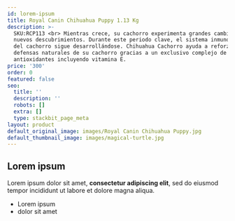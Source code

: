 ```yaml
---
id: lorem-ipsum
title: Royal Canin Chihuahua Puppy 1.13 Kg
description: >-
  SKU:RCP113 <br> Mientras crece, su cachorro experimenta grandes cambios y
  nuevos descubrimientos. Durante este periodo clave, el sistema inmunológico
  del cachorro sigue desarrollándose. Chihuahua Cachorro ayuda a reforzar las
  defensas naturales de su cachorro gracias a un exclusivo complejo de
  antioxidantes incluyendo vitamina E.
price: '300'
order: 0
featured: false
seo:
  title: ''
  description: ''
  robots: []
  extra: []
  type: stackbit_page_meta
layout: product
default_original_image: images/Royal Canin Chihuahua Puppy.jpg
default_thumbnail_image: images/magical-turtle.jpg
---
```

## Lorem ipsum

Lorem ipsum dolor sit amet, **consectetur adipiscing elit**, sed do eiusmod tempor incididunt ut labore et dolore magna aliqua.

- Lorem ipsum
- dolor sit amet